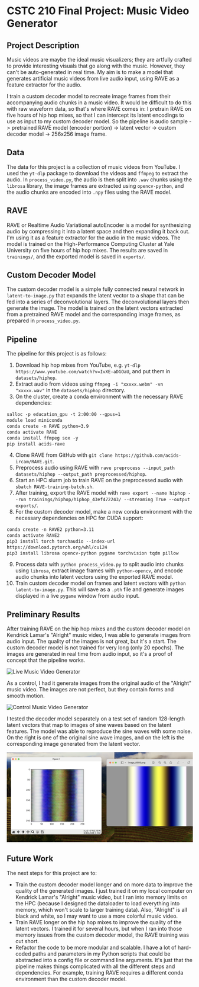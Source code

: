 # CSTC 210 Final Project: Music Video Generator

## Project Description
Music videos are maybe the ideal music visualizers; they are artfully crafted to provide interesting visuals that go along with the music. However, they can't be auto-generated in real time. My aim is to make a model that generates artificial music videos from live audio input, using RAVE as a feature extractor for the audio.

I train a custom decoder model to recreate image frames from their accompanying audio chunks in a music video. It would be difficult to do this with raw waveform data, so that's where RAVE comes in: I pretrain RAVE on five hours of hip hop mixes, so that I can intercept its latent encodings to use as input to my custom decoder model. So the pipeline is audio sample -> pretrained RAVE model (encoder portion) -> latent vector -> custom decoder model -> 256x256 image frame.

## Data
The data for this project is a collection of music videos from YouTube. I used the `yt-dlp` package to download the videos and `ffmpeg` to extract the audio. In `process_video.py`, the audio is then split into `.wav` chunks using the `librosa` library, the image frames are extracted using `opencv-python`, and the audio chunks are encoded into `.npy` files using the RAVE model.

## RAVE
RAVE or Realtime Audio Variational autoEncoder is a model for synthesizing audio by compressing it into a latent space and then expanding it back out. I'm using it as a feature extractor for the audio in the music videos. The model is trained on the High-Performance Computing Cluster at Yale University on five hours of hip hop mixes. The results are saved in `trainings/`, and the exported model is saved in `exports/`.

## Custom Decoder Model
The custom decoder model is a simple fully connected neural network in `latent-to-image.py` that expands the latent vector to a shape that can be fed into a series of deconvolutional layers. The deconvolutional layers then generate the image. The model is trained on the latent vectors extracted from a pretrained RAVE model and the corresponding image frames, as prepared in `process_video.py`.

## Pipeline
The pipeline for this project is as follows:
1. Download hip hop mixes from YouTube, e.g. `yt-dlp https://www.youtube.com/watch?v=IvXE-aDGOaU`, and put them in `datasets/hiphop`.
2. Extract audio from videos using `ffmpeg -i "xxxxx.webm" -vn "xxxxx.wav"` in the `datasets/hiphop` directory.
3. On the cluster, create a conda environment with the necessary RAVE dependencies:
```
salloc -p education_gpu -t 2:00:00 --gpus=1
module load miniconda
conda create -n RAVE python=3.9
conda activate RAVE
conda install ffmpeg sox -y
pip install acids-rave
```
4. Clone RAVE from GitHub with `git clone https://github.com/acids-ircam/RAVE.git`.
5. Preprocess audio using RAVE with `rave preprocess --input_path datasets/hiphop --output_path preprocessed/hiphop`.
6. Start an HPC slurm job to train RAVE on the preprocessed audio with `sbatch RAVE-training-batch.sh`.
7. After training, export the RAVE model with `rave export --name hiphop --run trainings/hiphop/hiphop_43ef472243/ --streaming True --output exports/`.
8. For the custom decoder model, make a new conda environment with the necessary dependencies on HPC for CUDA support:
```
conda create -n RAVE2 python=3.11
conda activate RAVE2
pip3 install torch torchaudio --index-url https://download.pytorch.org/whl/cu124
pip3 install librosa opencv-python pygame torchvision tqdm pillow
```
9. Process data with `python process_video.py` to split audio into chunks using `librosa`, extract image frames with `python-opencv`, and encode audio chunks into latent vectors using the exported RAVE model.
10. Train custom decoder model on frames and latent vectors with `python latent-to-image.py`. This will save as a `.pth` file and generate images displayed in a live `pygame` window from audio input.

## Preliminary Results
After training RAVE on the hip hop mixes and the custom decoder model on Kendrick Lamar's "Alright" music video, I was able to generate images from audio input. The quality of the images is not great, but it's a start. The custom decoder model is not trained for very long (only 20 epochs). The images are generated in real time from audio input, so it's a proof of concept that the pipeline works.

![Live Music Video Generator](screenshots/live-audio.gif)

As a control, I had it generate images from the original audio of the "Alright" music video. The images are not perfect, but they contain forms and smooth motion.

![Control Music Video Generator](screenshots/control.gif)

I tested the decoder model separately on a test set of random 128-length latent vectors that map to images of sine waves based on the latent features. The model was able to reproduce the sine waves with some noise. On the right is one of the original sine wave images, and on the left is the corresponding image generated from the latent vector.

![Sine Wave Test](screenshots/sine-wave-test.png)

## Future Work
The next steps for this project are to:
- Train the custom decoder model longer and on more data to improve the quality of the generated images. I just trained it on my local computer on Kendrick Lamar's "Alright" music video, but I ran into memory limits on the HPC (because I designed the dataloader to load everything into memory, which won't scale to larger training data). Also, "Alright" is all black and white, so I may want to use a more colorful music video.
- Train RAVE longer on the hip hop mixes to improve the quality of the latent vectors. I trained it for several hours, but when I ran into those memory issues from the custom decoder model, the RAVE training was cut short.
- Refactor the code to be more modular and scalable. I have a lot of hard-coded paths and parameters in my Python scripts that could be abstracted into a config file or command line arguments. It's just that the pipeline makes things complicated with all the different steps and dependencies. For example, training RAVE requires a different conda environment than the custom decoder model.